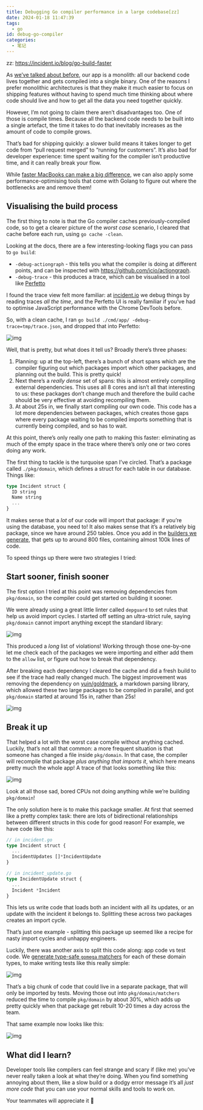 ```yaml
---
title: Debugging Go compiler performance in a large codebase[zz]
date: 2024-01-18 11:47:39
tags:
  - go
id: debug-go-compiler
categories:
  - 笔记
---
```


zz: https://incident.io/blog/go-build-faster

As [we’ve talked about before](https://incident.io/blog/monolith), our app is a monolith: all our backend code lives together and gets compiled into a single binary. One of the reasons I prefer monolithic architectures is that they make it much easier to focus on shipping features without having to spend much time thinking about where code should live and how to get all the data you need together quickly.

However, I’m not going to claim there aren’t disadvantages too. One of those is compile times. Because all the backend code needs to be built into a single artefact, the time it takes to do that inevitably increases as the amount of code to compile grows.

That’s bad for shipping quickly: a slower build means it takes longer to get code from “pull request merged” to “running for customers”. It’s also bad for developer experience: time spent waiting for the compiler isn’t productive time, and it can really break your flow.

While [faster MacBooks can make a big difference](https://incident.io/blog/festive-macbooks), we can also apply some performance-optimising tools that come with Golang to figure out where the bottlenecks are and remove them!

## Visualising the build process

The first thing to note is that the Go compiler caches previously-compiled code, so to get a clearer picture of the *worst case* scenario, I cleared that cache before each run, using `go cache -clean`.

Looking at the docs, there are a few interesting-looking flags you can pass to `go build`:

- `-debug-actiongraph` - this tells you what the compiler is doing at different points, and can be inspected with https://github.com/icio/actiongraph.
- `-debug-trace` - this produces a trace, which can be visualised in a tool like [Perfetto](https://ui.perfetto.dev/#!/viewer)

I found the trace view felt more familiar: at [incident.io](http://incident.io/) we debug things by reading traces *all the time*, and the Perfetto UI is really familiar if you’ve had to optimise JavaScript performance with the Chrome DevTools before.

So, with a clean cache, I ran `go build ./cmd/app/ -debug-trace=tmp/trace.json`, and dropped that into Perfetto:

![img](https://incident.io/_next/image?url=https%3A%2F%2Fcdn.sanity.io%2Fimages%2Foqy5aexb%2Fproduction%2Fb145104608fe8490391ffc0a4047167e34a12e45-2648x1516.png%3Fq%3D75%26fit%3Dclip%26auto%3Dformat&w=3840&q=75)

Well, that is pretty, but what does it tell us? Broadly there’s three phases:

1. Planning: up at the top-left, there’s a bunch of short spans which are the compiler figuring out which packages import which other packages, and planning out the build. This is pretty quick!
2. Next there’s a *really dense* set of spans: this is almost entirely compiling external dependencies. This uses all 8 cores and isn’t all that interesting to us: these packages don’t change much and therefore the build cache should be very effective at avoiding recompiling them.
3. At about 25s in, we finally start compiling our own code. This code has a lot more dependencies between packages, which creates those gaps where every package waiting to be compiled imports something that is currently being compiled, and so has to wait.

At this point, there’s only really one path to making this faster: eliminating as much of the empty space in the trace where there’s only one or two cores doing any work.

The first thing to tackle is the turquoise span I’ve circled. That’s a package called `./pkg/domain`, which defines a struct for each table in our database. Things like:

```typescript
type Incident struct {
  ID string
  Name string
  ...
}
```

It makes sense that a *lot* of our code will import that package: if you’re using the database, you need to! It also makes sense that it’s a relatively big package, since we have around 250 tables. Once you add in the [builders we generate](https://incident.io/blog/code-generation#builders), that gets up to around 800 files, containing almost 100k lines of code.

To speed things up there were two strategies I tried:

## Start sooner, finish sooner

The first option I tried at this point was removing dependencies from `pkg/domain`, so the compiler could get started on building it sooner.

We were already using a great little linter called `depguard` to set rules that help us avoid import cycles. I started off setting an ultra-strict rule, saying `pkg/domain` cannot import anything except the standard library:

![img](https://incident.io/_next/image?url=https%3A%2F%2Fcdn.sanity.io%2Fimages%2Foqy5aexb%2Fproduction%2F58a6bc56a12beb19c09887c55f07455e3fe744df-1594x1074.png%3Fq%3D75%26fit%3Dclip%26auto%3Dformat&w=3840&q=75)

This produced a *long* list of violations! Working through those one-by-one let me check each of the packages we were importing and either add them to the `allow` list, or figure out how to break that dependency.

After breaking each dependency I cleared the cache and did a fresh build to see if the trace had really changed much. The biggest improvement was removing the dependency on [yuin/goldmark](https://github.com/yuin/goldmark), a markdown parsing library, which allowed these two large packages to be compiled in parallel, and got `pkg/domain` started at around 15s in, rather than 25s!

![img](https://incident.io/_next/image?url=https%3A%2F%2Fcdn.sanity.io%2Fimages%2Foqy5aexb%2Fproduction%2F4063c53eff31d8458b730265277e711dada2d686-2656x1462.png%3Fq%3D75%26fit%3Dclip%26auto%3Dformat&w=3840&q=75)

## Break it up

That helped a lot with the worst case compile without anything cached. Luckily, that’s not all that common: a more frequent situation is that someone has changed a file inside `pkg/domain`. In that case, the compiler will recompile that package *plus anything that imports it*, which here means pretty much the whole app! A trace of that looks something like this:

![img](https://incident.io/_next/image?url=https%3A%2F%2Fcdn.sanity.io%2Fimages%2Foqy5aexb%2Fproduction%2F978bb9ee4a6228f6329ea7fe5b1bd27bf61970c8-3600x542.png%3Fq%3D75%26fit%3Dclip%26auto%3Dformat&w=3840&q=75)

Look at all those sad, bored CPUs not doing anything while we’re building `pkg/domain`!

The only solution here is to make this package smaller. At first that seemed like a pretty complex task: there are lots of bidirectional relationships between different structs in this code for good reason! For example, we have code like this:

```typescript
// in incident.go
type Incident struct {
  ...
  IncidentUpdates []*IncidentUpdate
}

// in incident_update.go
type IncidentUpdate struct {
  ...
  Incident *Incident
}
```

This lets us write code that loads both an incident with all its updates, or an update with the incident it belongs to. Splitting these across two packages creates an import cycle.

That’s just one example - splitting this package up seemed like a recipe for nasty import cycles and unhappy engineers.

Luckily, there was another axis to split this code along: app code vs test code. We [generate type-safe `gomega` matchers](https://incident.io/blog/code-generation#matchers) for each of these domain types, to make writing tests like this really simple:

![img](https://incident.io/_next/image?url=https%3A%2F%2Fcdn.sanity.io%2Fimages%2Foqy5aexb%2Fproduction%2Fae6d4d76526bacf5a0f1b698937d547b279c42a4-1102x578.png%3Fq%3D75%26fit%3Dclip%26auto%3Dformat&w=3840&q=75)

That’s a big chunk of code that could live in a separate package, that will only be imported by tests. Moving those out into `pkg/domain/matchers` reduced the time to compile `pkg/domain` by about 30%, which adds up pretty quickly when that package get rebuilt 10-20 times a day across the team.

That same example now looks like this:

![img](https://incident.io/_next/image?url=https%3A%2F%2Fcdn.sanity.io%2Fimages%2Foqy5aexb%2Fproduction%2Fbe4a5b2c81b238dda65376921db0ef02b58e8257-1120x578.png%3Fq%3D75%26fit%3Dclip%26auto%3Dformat&w=3840&q=75)

## What did I learn?

Developer tools like compilers can feel strange and scary if (like me) you’ve never really taken a look at what they’re doing. When you find something annoying about them, like a slow build or a dodgy error message it’s all *just more code* that you can use your normal skills and tools to work on.

Your teammates will appreciate it 🫶
